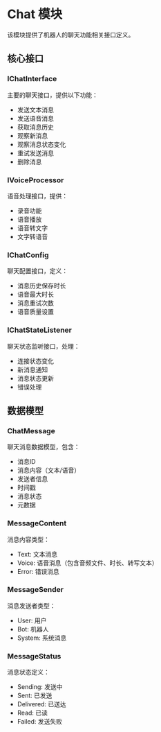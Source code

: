 # Chat 模块

该模块提供了机器人的聊天功能相关接口定义。

## 核心接口

### IChatInterface
主要的聊天接口，提供以下功能：
- 发送文本消息
- 发送语音消息
- 获取消息历史
- 观察新消息
- 观察消息状态变化
- 重试发送消息
- 删除消息

### IVoiceProcessor
语音处理接口，提供：
- 录音功能
- 语音播放
- 语音转文字
- 文字转语音

### IChatConfig
聊天配置接口，定义：
- 消息历史保存时长
- 语音最大时长
- 消息重试次数
- 语音质量设置

### IChatStateListener
聊天状态监听接口，处理：
- 连接状态变化
- 新消息通知
- 消息状态更新
- 错误处理

## 数据模型

### ChatMessage
聊天消息数据模型，包含：
- 消息ID
- 消息内容（文本/语音）
- 发送者信息
- 时间戳
- 消息状态
- 元数据

### MessageContent
消息内容类型：
- Text: 文本消息
- Voice: 语音消息（包含音频文件、时长、转写文本）
- Error: 错误消息

### MessageSender
消息发送者类型：
- User: 用户
- Bot: 机器人
- System: 系统消息

### MessageStatus
消息状态定义：
- Sending: 发送中
- Sent: 已发送
- Delivered: 已送达
- Read: 已读
- Failed: 发送失败

